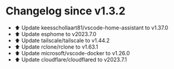 # Changelog since v1.3.2
- ⬆️ Update keesschollaart81/vscode-home-assistant to v1.37.0 
- ⬆️ Update esphome to v2023.7.0 
- ⬆️ Update tailscale/tailscale to v1.44.2 
- ⬆️ Update rclone/rclone to v1.63.1 
- ⬆️ Update microsoft/vscode-docker to v1.26.0 
- ⬆️ Update cloudflare/cloudflared to v2023.7.1 
